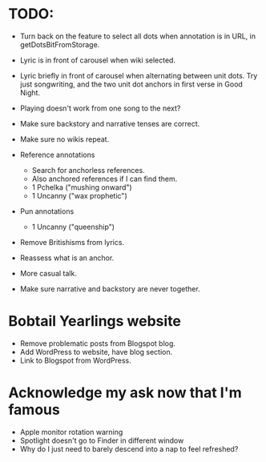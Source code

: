 # TODO:
* Turn back on the feature to select all dots when annotation is in URL, in getDotsBitFromStorage.
* Lyric is in front of carousel when wiki selected.
* Lyric briefly in front of carousel when alternating between unit dots. Try just songwriting, and the two unit dot anchors in first verse in Good Night.
* Playing doesn't work from one song to the next?

* Make sure backstory and narrative tenses are correct.

* Make sure no wikis repeat.

* Reference annotations
    * Search for anchorless references.
    * Also anchored references if I can find them.
    * 1 Pchelka ("mushing onward")
    * 1 Uncanny ("wax prophetic")

* Pun annotations
    * 1 Uncanny ("queenship")

* Remove Britishisms from lyrics.
* Reassess what is an anchor.
* More casual talk.
* Make sure narrative and backstory are never together.

# Bobtail Yearlings website
* Remove problematic posts from Blogspot blog.
* Add WordPress to website, have blog section.
* Link to Blogspot from WordPress.

# Acknowledge my ask now that I'm famous
* Apple monitor rotation warning
* Spotlight doesn't go to Finder in different window
* Why do I just need to barely descend into a nap to feel refreshed?